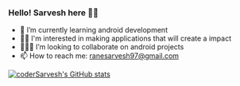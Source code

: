 ### Hello! Sarvesh here 👋👋
- 🌱 I’m currently learning android development
- 👨‍💻 I'm interested in making applications that will create a impact
- 👨‍👦‍👦 I’m looking to collaborate on android projects
- 📫 How to reach me: ranesarvesh97@gmail.com

[![coderSarvesh's GitHub stats](https://github-readme-stats.vercel.app/api?username=coderSarvesh&show_icons=true&theme=basic&count_private=true)](https://github.com/coderSarvesh/github-readme-stats)

<!--
**coderSarvesh/coderSarvesh** is a ✨ _special_ ✨ repository because its `README.md` (this file) appears on your GitHub profile.

Here are some ideas to get you started:

- 🔭 I’m currently working on ...
- 🌱 I’m currently learning ...
- 👯 I’m looking to collaborate on ...
- 🤔 I’m looking for help with ...
- 💬 Ask me about ...
- 📫 How to reach me: ...
- 😄 Pronouns: ...
- ⚡ Fun fact: ...
-->
